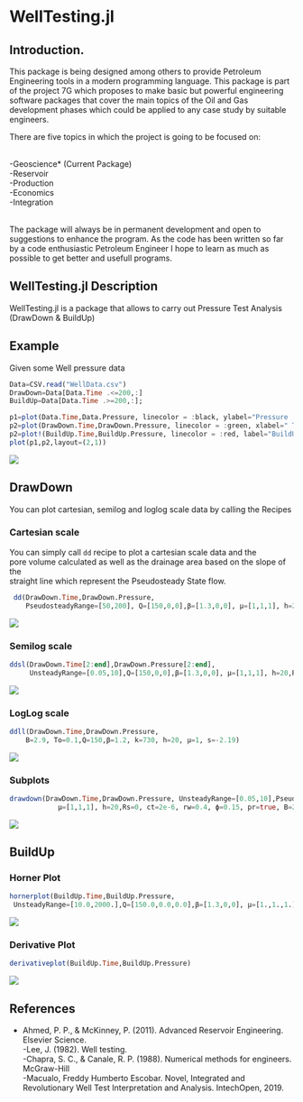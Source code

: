# WellTesting.jl

## Introduction.
This package is being designed among others to provide Petroleum Engineering tools in a modern programming language. This package is part of the project 7G which  proposes to make basic but powerful engineering software packages that cover the main topics of the Oil and Gas development phases which could be applied to any case study by suitable engineers.

There are five topics in which the project is going to be focused on:

<br>-Geoscience* (Current Package)
<br>-Reservoir
<br>-Production
<br>-Economics
<br>-Integration

<br> The package will always be in permanent development and open to suggestions to enhance the program. As the code has been written so far by a code enthusiastic Petroleum Engineer I hope to learn as much as possible to get better and usefull programs.

## WellTesting.jl Description

WellTesting.jl is a package that allows to carry out Pressure Test Analysis (DrawDown & BuildUp)


## Example

Given some Well pressure data

```julia
Data=CSV.read("WellData.csv")
DrawDown=Data[Data.Time .<=200,:]
BuildUp=Data[Data.Time .>=200,:];

p1=plot(Data.Time,Data.Pressure, linecolor = :black, ylabel="Pressure [psi]", label="Sensor Data")
p2=plot(DrawDown.Time,DrawDown.Pressure, linecolor = :green, xlabel=" Time[hrs]", ylabel="Pressure[psi]", label="DrawDown")
p2=plot!(BuildUp.Time,BuildUp.Pressure, linecolor = :red, label="BuildUp")
plot(p1,p2,layout=(2,1))
```
<img src="WellTesting_EQ1.PNG"><br>

##  DrawDown

You can plot cartesian, semilog and loglog scale data by calling the Recipes  

### Cartesian scale
 You can simply call ```dd``` recipe to plot a cartesian scale data and the  
 pore volume calculated as well as the drainage area based on the slope of the  
 straight line which represent the Pseudosteady State flow.

```julia
 dd(DrawDown.Time,DrawDown.Pressure,
    PseudosteadyRange=[50,200], Q=[150,0,0],β=[1.3,0,0], μ=[1,1,1], h=20,Rs=0, ct=2e-6, rw=0.4, ϕ=0.15)
```
<img src="WellTesting_EQ2.PNG"><br>

### Semilog scale

```julia
ddsl(DrawDown.Time[2:end],DrawDown.Pressure[2:end],
     UnsteadyRange=[0.05,10],Q=[150,0,0],β=[1.3,0,0], μ=[1,1,1], h=20,Rs=0, ct=2e-6, rw=0.4, ϕ=0.15, pr=true)
```
<img src="WellTesting_EQ3.PNG"><br>

### LogLog scale

```julia
ddll(DrawDown.Time,DrawDown.Pressure,
    B=2.9, To=0.1,Q=150,β=1.2, k=730, h=20, μ=1, s=-2.19)
```
<img src="WellTesting_EQ4.PNG"><br>

### Subplots

```julia
drawdown(DrawDown.Time,DrawDown.Pressure, UnsteadyRange=[0.05,10],PseudosteadyRange=[50,200], Q=[150,0,0],β=[1.3,0,0],
            μ=[1,1,1], h=20,Rs=0, ct=2e-6, rw=0.4, ϕ=0.15, pr=true, B=2.8, To=0.1)
```
<img src="WellTesting_EQ5.PNG"><br>

## BuildUp

### Horner Plot

```julia
hornerplot(BuildUp.Time,BuildUp.Pressure,
 UnsteadyRange=[10.0,2000.],Q=[150.0,0.0,0.0],β=[1.3,0,0], μ=[1.,1.,1.], h=20.0,Rs=0, ct=2e-6, rw=0.4, ϕ=0.15)
```
<img src="WellTesting_EQ6.PNG"><br>

### Derivative Plot

```julia
derivativeplot(BuildUp.Time,BuildUp.Pressure)
```
<img src="WellTesting_EQ7.PNG"><br>

## References

- Ahmed, P. P., & McKinney, P. (2011). Advanced Reservoir Engineering. Elsevier Science.  
-Lee, J. (1982). Well testing.  
-Chapra, S. C., & Canale, R. P. (1988). Numerical methods for engineers. McGraw-Hill  
-Macualo, Freddy Humberto Escobar. Novel, Integrated and Revolutionary Well Test Interpretation and Analysis. IntechOpen, 2019.
